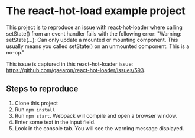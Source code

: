 # The react-hot-load example project

This project is to reproduce an issue with react-hot-loader where calling setState() from an event handler fails
with the following error: "Warning: setState(...): Can only update a mounted or mounting component. This usually means you called setState() on an unmounted component. This is a no-op."

This issue is captured in this react-hot-loader issue: https://github.com/gaearon/react-hot-loader/issues/593.

## Steps to reproduce
1. Clone this project
2. Run `npm install`
3. Run `npm start`. Webpack will compile and open a browser window.
4. Enter some text in the input field.
5. Look in the console tab. You will see the warning message displayed.
